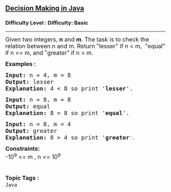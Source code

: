 <h2><a href="https://www.geeksforgeeks.org/problems/java-if-else-decision-making0924/1?page=1&category=Java&difficulty=Basic&sortBy=submissions">Decision Making in Java</a></h2><h3>Difficulty Level : Difficulty: Basic</h3><hr><div class="problems_problem_content__Xm_eO"><p><span style="font-size: 18px;">Given two integers, <strong>n</strong>&nbsp;and <strong>m</strong>. The task is to check the relation between n and m. Return "</span><span style="font-size: 18px;">lesser" if n &lt; m,&nbsp; "</span><span style="font-size: 18px;">equal" if n == m, and "</span><span style="font-size: 18px;">greater" if n &gt; m.</span></p>
<p><strong><span style="font-size: 18px;">Examples : <br></span></strong></p>
<pre><span style="font-size: 18px;"><strong>Input: </strong>n = 4, m = 8</span>
<span style="font-size: 18px;"><strong>Output: </strong>lesser</span>
<span style="font-size: 18px;"><strong>Explanation: </strong>4 &lt; 8 so print '<strong>lesser</strong>'.</span></pre>
<pre><span style="font-size: 18px;"><strong>Input: </strong>n = 8, m = 8</span>
<span style="font-size: 18px;"><strong>Output: </strong>equal</span>
<span style="font-size: 18px;"><strong>Explanation: </strong>8 = 8 so print '<strong>equal</strong>'.</span></pre>
<pre><span style="font-size: 18px;"><strong>Input: </strong>n = 8, m = 4</span>
<span style="font-size: 18px;"><strong>Output: </strong>greater</span>
<span style="font-size: 18px;"><strong>Explanation: </strong>8 &gt; 4 so print '<strong>greater</strong></span>'.</pre>
<p><span style="font-size: 18px;"><strong>Constraints:</strong><br>-10<sup>9</sup> &lt;= m , n &lt;= 10<sup>9</sup><br></span></p></div><br><p><span style=font-size:18px><strong>Topic Tags : </strong><br><code>Java</code>&nbsp;